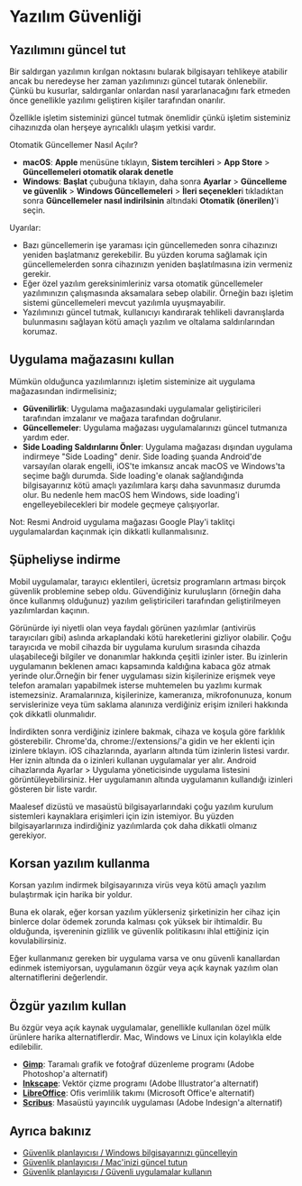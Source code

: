 # Yazılım Güvenliği

## Yazılımını güncel tut

Bir saldırgan yazılımın kırılgan noktasını bularak bilgisayarı tehlikeye atabilir ancak bu neredeyse her zaman yazılımınızı güncel tutarak önlenebilir. Çünkü bu kusurlar, saldırganlar onlardan nasıl yararlanacağını fark etmeden önce genellikle yazılımı geliştiren kişiler tarafından onarılır.

Özellikle işletim sisteminizi güncel tutmak önemlidir çünkü işletim sisteminiz cihazınızda olan herşeye ayrıcalıklı ulaşım yetkisi vardır.

Otomatik Güncellemer Nasıl Açılır?

* **macOS**: **Apple** menüsüne tıklayın, **Sistem tercihleri** > **App Store** > **Güncellemeleri otomatik olarak denetle**
* **Windows**: **Başlat** çubuğuna tıklayın, daha sonra **Ayarlar** > **Güncelleme ve güvenlik** > **Windows Güncellemeleri** > **İleri seçenekler**i tıkladıktan sonra **Güncellemeler nasıl indirilsinin** altındaki **Otomatik (önerilen)**'i seçin.

Uyarılar:

* Bazı güncellemerin işe yaraması için güncellemeden sonra cihazınızı yeniden başlatmanız gerekebilir. Bu yüzden koruma sağlamak için güncellemelerden sonra cihazınızın yeniden başlatılmasına izin vermeniz gerekir.
* Eğer özel yazılım gereksinimleriniz varsa otomatik güncellemeler yazılımınızın çalışmasında aksamalara sebep olabilir. Örneğin bazı işletim sistemi güncellemeleri mevcut yazılımla uyuşmayabilir.
* Yazılımınızı güncel tutmak, kullanıcıyı kandırarak tehlikeli davranışlarda bulunmasını sağlayan kötü amaçlı yazılım ve oltalama saldırılarından korumaz.

## Uygulama mağazasını kullan

Mümkün olduğunca yazılımlarınızı işletim sisteminize ait uygulama mağazasından indirmelisiniz;

* **Güvenilirlik**: Uygulama mağazasındaki uygulamalar geliştiricileri tarafından imzalanır ve mağaza tarafından doğrulanır.
* **Güncellemeler**: Uygulama mağazası uygulamalarınızı güncel tutmanıza yardım eder.
* **Side Loading Saldırılarını Önler**: Uygulama mağazası dışından uygulama indirmeye "Side Loading" denir. Side loading şuanda Android'de varsayılan olarak engelli, iOS'te imkansız ancak macOS ve Windows'ta seçime bağlı durumda. Side loading'e olanak sağlandığında bilgisayarınız kötü amaçlı yazılımlara karşı daha savunmasız durumda olur. Bu nedenle hem macOS hem Windows, side loading'i engelleyebilecekleri bir modele geçmeye çalışıyorlar.

Not: Resmi Android uygulama mağazası Google Play'i taklitçi uygulamalardan kaçınmak için dikkatli kullanmalısınız.

## Şüpheliyse indirme

Mobil uygulamalar, tarayıcı eklentileri, ücretsiz programların artması birçok güvenlik problemine sebep oldu. Güvendiğiniz kuruluşların (örneğin daha önce kullanmış olduğunuz) yazılım geliştiricileri tarafından geliştirilmeyen yazılımlardan kaçının.

Görünürde iyi niyetli olan veya faydalı görünen yazılımlar (antivirüs tarayıcıları gibi) aslında arkaplandaki kötü hareketlerini gizliyor olabilir. Çoğu tarayıcıda ve mobil cihazda bir uygulama kurulum sırasında cihazda ulaşabileceği bilgiler ve donanımlar hakkında çeşitli izinler ister. Bu izinlerin uygulamanın beklenen amacı kapsamında kaldığına kabaca göz atmak yerinde olur.Örneğin bir fener uygulaması sizin kişilerinize erişmek veye telefon aramaları yapabilmek isterse muhtemelen bu yazlımı kurmak istemezsiniz. Aramalarınıza, kişilerinize, kameranıza, mikrofonunuza, konum servislerinize veya tüm saklama alanınıza verdiğiniz erişim iznileri hakkında çok dikkatli olunmalıdır.

İndirdikten sonra verdiğiniz izinlere bakmak, cihaza ve koşula göre farklılık gösterebilir. Chrome'da, chrome://extensions/'a gidin ve her eklenti için izinlere tıklayın. iOS cihazlarında, ayarların altında tüm izinlerin listesi vardır. Her iznin altında da o izinleri kullanan uygulamalar yer alır. Android cihazlarında Ayarlar > Uygulama yöneticisinde uygulama listesini görüntüleyebilirsiniz. Her uygulamanın altında uygulamanın kullandığı izinleri gösteren bir liste vardır.

Maalesef dizüstü ve masaüstü bilgisayarlarındaki çoğu yazılım kurulum sistemleri kaynaklara erişimleri için izin istemiyor. Bu yüzden bilgisayarlarınıza indirdiğiniz yazılımlarda çok daha dikkatli olmanız gerekiyor.

## Korsan yazılım kullanma

Korsan yazılım indirmek bilgisayarınıza virüs veya kötü amaçlı yazılım bulaştırmak için harika bir yoldur.

Buna ek olarak, eğer korsan yazılım yüklerseniz şirketinizin her cihaz için binlerce dolar ödemek zorunda kalması çok yüksek bir ihtimaldir. Bu olduğunda, işvereninin gizlilik ve güvenlik politikasını ihlal ettiğiniz için kovulabilirsiniz.

Eğer kullanmanız gereken bir uygulama varsa ve onu güvenli kanallardan edinmek istemiyorsan, uygulamanın özgür veya açık kaynak yazılım olan alternatiflerini değerlendir.

## Özgür yazılım kullan

Bu özgür veya açık kaynak uygulamalar, genellikle kullanılan özel mülk ürünlere harika alternatiflerdir. Mac, Windows ve Linux için kolaylıkla elde edilebilir.

* **[Gimp](https://www.gimp.org/)**: Taramalı grafik ve fotoğraf düzenleme programı (Adobe Photoshop'a alternatif)
* **[Inkscape](https://inkscape.org/en/)**: Vektör çizme programı (Adobe Illustrator'a alternatif)
* **[LibreOffice](https://www.libreoffice.org/)**: Ofis verimlilik takımı (Microsoft Office'e alternatif)
* **[Scribus](https://www.scribus.net)**: Masaüstü yayıncılık uygulaması (Adobe Indesign'a alternatif)

## Ayrıca bakınız

* [Güvenlik planlayıcısı / Windows bilgisayarınızı güncelleyin](https://securityplanner.org/#/tool/update-your-windows-computer)
* [Güvenlik planlayıcısı / Mac'inizi güncel tutun](https://securityplanner.org/#/tool/keep-your-mac-updated)
* [Güvenlik planlayıcısı / Güvenli uygulamalar kullanın](https://securityplanner.org/#/tool/use-safe-apps)
